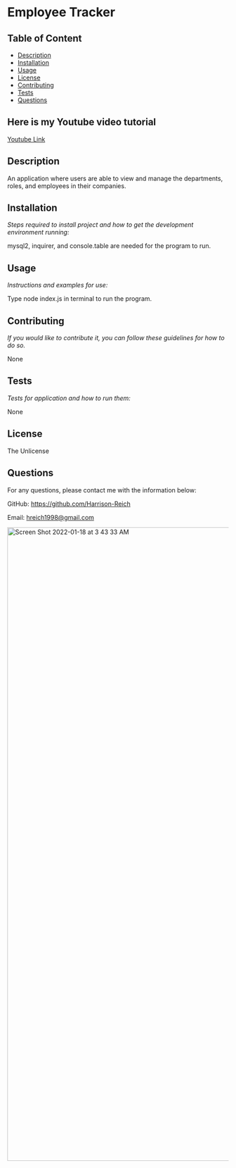 # Employee Tracker

  ## Table of Content

  - [Description](#description)
  - [Installation](#installation)
  - [Usage](#usage)
  - [License](#license)
  - [Contributing](#contributing)
  - [Tests](#tests)
  - [Questions](#questions)

## Here is my Youtube video tutorial

  <a href="https://youtu.be/6KHwiuZK-KY">Youtube Link</a> 

  ## Description
  An application where users are able to view and manage the departments, roles, and employees in their companies.

  ## Installation

  *Steps required to install project and how to get the development environment running:*

  mysql2, inquirer, and console.table are needed for the program to run.

  ## Usage

  *Instructions and examples for use:*

  Type node index.js in terminal to run the program.

  ## Contributing

  *If you would like to contribute it, you can follow these guidelines for how to do so.*

  None

  ## Tests

  *Tests for application and how to run them:*

  None

  ## License

  The Unlicense

  ## Questions

  For any questions, please contact me with the information below:

  GitHub: https://github.com/Harrison-Reich

  Email: hreich1998@gmail.com

<img width="1439" alt="Screen Shot 2022-01-18 at 3 43 33 AM" src="https://user-images.githubusercontent.com/93016157/149931450-b417c2da-57fe-41d8-9198-29de5d73b31c.png">
